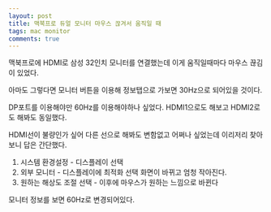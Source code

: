 ```yaml
---
layout: post
title: 맥북프로 듀얼 모니터 마우스 끊겨서 움직일 때
tags: mac monitor
comments: true
---
```

맥북프로에 HDMI로 삼성 32인치 모니터를 연결했는데 이게 움직일때마다 마우스 끊김이 있었다.  

아마도 그렇다면 모니터 버튼을 이용해 정보탭으로 가보면 30Hz으로 되어있을 것이다.

DP포트를 이용해야만 60Hz를 이용해야하나 싶었다. HDMI1으로도 해보고 HDMI2로도 해봐도 동일했다. 

HDMI선이 불량인가 싶어 다른 선으로 해봐도 변함없고 어쩌나 싶었는데 이리저리 찾아보니 답은 간단했다.

1. 시스템 환경설정 - 디스플레이 선택
2. 외부 모니터 - 디스플레이에 최적화 선택 화면이 바뀌고 엄청 작아진다.
3. 원하는 해상도 조절 선택 - 이후에 마우스가 원하는 느낌으로 바뀐다

모니터 정보를 보면 60Hz로 변경되어있다.

